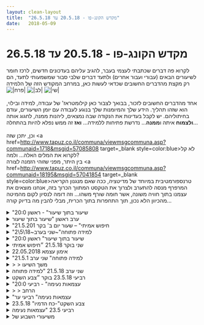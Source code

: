 ```yaml
---
layout: clean-layout
title:  "מקדש הקונג-פו - 20.5.18 עד 26.5.18"
date:   2018-05-09
---
```

# מקדש הקונג-פו - 20.5.18 עד 26.5.18 
לקרוא פה דברים שכתבתי לעצמי בעבר, להגיב עליהם בעדכונים חדשים, לרכז חומר לשיעורים הבאים (עבורי ועבור אחרים) ולתעד דברים שלבי סבור שמשמעותי לתעד, הם רק מקצת מהדברים החשובים שכדאי לעשות כאן, במרחב המקודש הזה של הלמידה <img src="http://www.timg.co.il/tapuzForum/images/Emo39.gif" alt="|פרח|"> <img src="http://www.timg.co.il/tapuzForum/images/Emo23.gif" alt="|לב|"> <img src="http://www.timg.co.il/tapuzForum/images/Emo77.gif" alt="|שי|"><br> <br> אחד מהדברים החשובים לזכור, בבואך לצבור כאן קילומטראז&#39; של עבודה, למידה ובילוי, הוא שזהו תהליך. הידע שלך והמיומנות שלך בנוגע לעבודה עם יומן השיעורים, עודם בחיתוליהם. יש לקבל בעדינות את הנקודה שבה נמצאים, ליהנות ממנה, לחגוג אותה <b>ולצמוח</b> איתה ו<b>ממנה</b>... נדרשת פתיחות ללמידה... <b>ואז</b> זה ממש נפלא להיות בהתחלה...<br> <br> וכן, יתכן שזה <a href=http://www.tapuz.co.il/communa/viewmsgcommuna.asp?communaid=1718&msgid=57085808 target=_blank style=color:blue>לא קל</a> לקרוא את המלים האלה... ולמה?<br> בין היתר, מפני שזוהי הזמנה לצורה <a href=http://www.tapuz.co.il/communa/viewmsgcommuna.asp?communaid=18195&msgid=57041854 target=_blank style=color:blue>טרנספורמטיבית במיוחד</a> של מדיטציה, ככה שאם מנגנון הקריאה המרפרף מנסה להתערב ולצרוך את הטקסט המתווך הכרוך בזה, אנחנו מוצאים את עצמנו בתוך חוויה משונה, אשר חוּמה שורף משהו... וזה דומה לנסיון לקום מהמיטה מהכיוון הלא נכון, תוך התחפרות בתוך הכרית, מבלי להבין מה בדיוק קורה...

<details>
                    <summary>"שיעור בתוך שיעור" - ראשון 20:0</summary>
                    הסתכלות על 5 סוגי חופש: חופש רגשי, חופש תנועתי, חופש תקשורתי, חופש הגשמתי וחופש עשייתי.<br> היה מאד טוב להסתכל על חופש בכל אחת מהזוויות האלה.<br> כמה עבודות לטובת התקדמות בסוגי החופש האלה. למשל יצירת גרסאות של פורמה בסיסית שנייה, תשומת לב ושיתוף בדברים שאני יכול לתרגל עכשיו, תשומת לב ושיתוף בדברים שאני רוצה לתרגל עכשיו, איפשור של כל מני דברים סביבי.<br> <br> תרגולים לחימתיים עם פרטנר כאשר אנו במפלסים שונים (שני מרחבים שמפרידים ביניהם 3 מדרגות). מפעם לפעם מחליפים מיקום.<br> <br> סדרת קרבות כאשר מטרה עיקרית של אחד היא להוביל את השני לקצה השני של אזור מסויים, והשני מנסה להתחמק מלהגיע לשם כאשר המטרה העיקרית שלו היא להימנע מסימונים לפנים.<br> <br> חובות. אם זה כספיים, רגשיים, חברתיים וכו. התייחסות אוהדת יותר כלפי זה, הסכמה פנימית שלא לצבור עוד כאלה.<br> <br> התחיל ב 19:25 והסתיים ב 21:45
                  </details><details>
                    <summary>ערב ראשון "שיעור בתוך שיעור</summary>
                    <br> <br> הגעה 17:05.<br> <br> לפי הנחיות בן<br> הגעתי לפני נועה. התחלתי את האימון שלי. על מנת שנועה תראה שאפשר להתאמן לפני שיעור רשמי.<br> הזמנתי אותה לעבודה משותפת, שיחקנו בנגיעות כתפיים וראש עם גבולות גזרה.<br> ואז התחלתי לה את השיעור עם קידה.<br> <br> מעניין אותי אם היא הבינה את האופציה שאליה התכוון המשורר. ( העבודה מחוץ לגבולות גזרה של השיעור + עבודה אישית לבד )<br> מעניין אם יכלתי לעשות את זה יותר טוב כך שהיא תבין בדיוק למה שהתכוון המשורר.<br> את החלק של האימון האישי שלי שהיא הגיעה וראתה אותי מתאמן כמובן שלא.<br> החלק של הזמנה לפעילות נפרדת מתחילת האימון. <br> אני קצת חושש שזה לא עבר. אבל אני בשלב של לעבור הלאה בשלבי הלימוד ולא להתקע על שלבים שוב ושוב.<br> <br> התחלנו את השיעור ביצרת סיקוונס שמורכב מ 3 בעיטות ושתי תנועות ידיים.<br> לאורך השיעור חזרנו אליו <br> והוספנו רבדים של אומנות לחימה, זרימה , צד שני ולימוד אחד את השני.<br> הייתה עבודה מעניינת.<br> <br> עבודה על פורמות<br> הליכות לוחם<br> נתנו שירות נגיעות באזור החלק העליון שמקבל השירות מוצמד לקיר ( השמשנו במונומנט בנקודת המפגש ) ועליו להסיט.<br> הוספנו לזה את האופציה להחליף ולבקש משהו שאנחנו רוצים.<br> <br> חיזוק להבות,<br> שיתוף על מה אנחנו הולכים לעבוד.<br> <br> סיימנו עם להציג את העבודה שלנו בפני קהל דמיוני. אחרי שהמילה מבחן לא כל כך הזיזה לנועה.<br> התרווחות בגוף והרגשת הגוף.<br> <br> ודרור סיים לנועה את השיעור שלה.<br> עבודת השבחה שלי המשיכה.<br> <br> בן הציע לי קרב רגלים, ונענתי ונהנתי.<br> מה עושים שקרובים, בחינה של האופציות.<br> התחמקות בקפיצה בקרב נמוך מסוכנת.<br> כיוון הבעיטה גם עם מה פוגעים והיכן. אני רוצה שיהיה דיוק מקסימלי של הווריאציה הזו.<br> <br> בן הצחיק אותי, ואז ניצל את היכולת שלו להצחיק אותי וזה היה לימוד כיפי,&nbsp;&nbsp;שניתן להשתמש באמצעים לא שגרתיים.<br> הרגשתי רמה חדשה ביכולת שלי לראות את כל בן.&nbsp;&nbsp; <br> <br> <a href=http://www.tapuz.co.il/communa/viewmsgcommuna.asp?communaid=40780&msgid=57087236 target=_blank style=color:blue>מדדי דרור לשיעור</a>.<br> הנאה :3<br> לימוד : 3<br> <br> סיום שיעור 19:45
                  </details><details>
                    <summary>"חיפוש אמיתי" – שעור יום ב' בקר 21.5.201</summary>
                    שעת תחילת השיעור שלי: 6:30 – סיום: 8:20<br> משת&#39;: יואב, אינגריד<br> מנחה: יואב<br> <br> הדגש האישי שלי: לשדרג את התדר האנרגטי הפנימי שלי למשהו יותר חיוני ושמח, להפיג את הערפול.<br> עבודה אישית על הגברת הצלילות, נעימות בגוף, תשומת לב פנימית.<br> יואב התחיל את השיעור שלנו במעבר למקום אחר: עברנו לסמטה שבין שורות הבניינים שבין רח&#39; דובנוב לאבן גבירול, ליד המקלט. הרחבה הקטנה הזו יוצרת מעין גן עדן קטן, מוקף עצים. התבוננתי לעומק בהשפעת עצם ההתבוננות בענפי העצים על התדר הפנימי שלי – מרגיע ומשדרג, שמחה שקטה. המקום אפשר לי להתחבר לסביבה יותר בקלות ו&quot;לאוורר&quot; את הגוף מבפנים.<br> מעט עבודה על תנועות – בעיטות, תנועה קלילה ונעימה במרחב עם גוון של אומנות לחימה, תרגול פורמים.<br> יואב הנחה אותנו לשחזר בזיכרון את תכני השיעור של יום רביעי האחרון – לא הצלחתי, פשוט פתחתי מחברת ונזכרתי לאור הכתוב שם.<br> מיד עברתי לחשוב על 3 הנושאים:<br> <br> 1.&nbsp;&nbsp;&nbsp;&nbsp;צלילות משודרגת<br> 2.&nbsp;&nbsp;&nbsp;&nbsp;יכולת תנועה משודרגת ונחשקת<br> 3.&nbsp;&nbsp;&nbsp;&nbsp;חיבור רגשי משודרג ונחשק<br> <br> הפעם פשוט התבוננתי וחשבתי על שלושת ההיבטים האלה ושחררתי. בחרתי לשים דגש על החיבור הרגשי בכל אחד ממעשיי.<br> בהדרגה הצלחתי להשתחרר מהאפרוריות המערפלת שהייתי בתוכה ולעורר את תדר השמחה.<br> יואב הוביל אותנו לקפה ארומה תוך כדי שיחה חופשית. שם הוא קבע שנזמין שתיה ושהשיעור הרשמי ייסתיים כאשר נסיים לשתות את הקפה.<br> לאחר מכן עברנו לשיחה עוד יותר מעמיקה ומרתקת. יצאתי משם מועצמת ובתחושה של שמחה ואסירות תודה – איזה כיף!<br>
                  </details><details>
                    <summary>"למידה פתוחה"~שני בערב~18\5\2</summary>
                    (מצד אחד לא בא לי לסכם עכשיו, ומצד שני אני לא יודע אם אסכם אחר כך, אז אנסה.<br> <br> אנסה לרשום רק מה שבא לי.)<br> <br> 1. הייתה קצת עבודה עם המטען בתוכי, וניסיון לראותו/להרגישו בנפרד מהסיפורים שבראש.<br> <br> 2. להגיד לא או להגיד כן: <br> <br> *קודם כל להיות יכול להגיד &quot;לא&quot; בלב שלם. <br> <br> *אחר כך היכולת לראות את ההצעה כמו הייתה הצעתי שלי. (בנוגע לזה אני לא בטוח שזה מה שהיה בשיעור).<br> <br> *והיה עד משהו קשור שאני לא ממש זוכר כרגע. איזה משהו עם חלקים שונים בתוכי שכל אחד אומר משהו אחר. היה דיבור על לשים לב אליהם?<br> <br> 3. חוזר לסימניה ב&quot;ספר&quot; שהוא השיעור\החיים (קודם לכן בן אמר לזכור את הרגע הזה וכמו לשים סימניה). הסימניה הונחה במקום ב&quot;ספר&quot; שהיה בו אתגר פנימי מסוים, ותנוחה מסוימת. <br> <br> 4. הבחנה בהתנגדות שלי לדברים. יש לי תחושה כאילו אני <b>אמור</b> לעשות אותם בצורה כזאת או אחרת. אני מרגיש שמנסים לשלוט בי.<br> <br> 5. אולי עוד אין לי הבנה שחיי הינם שלי? שכל יום וכל רגע הם שלי?
                  </details><details>
                    <summary>"שיעור בתוך שיעור" ראשון 20:0</summary>
                    התחלתי בעבודה נעימה על תנועה<br> העמקה אל השקט תוך כדי הליכה (אני ובעז) <br> שיתפנו בדברים שעוזרים לנו בזה, למשל: תשומת לב לנשימה, תשומת לב אליי במרחב, חישת הגוף, הנאה מהרגע, הסתכלות על עצמי ועל הסביבה כעל ציור - שאני זוכה לחוות אותו חי ורענן<br> בהנחיית בן הפניתי את תשומת לבי לאפשרויות שמאחורי המילים:<br> חופש רגשי<br> חופש תנועתי<br> חופש עשייתי<br> חופש הגשמתי<br> חופש תקשורתי<br> <br> זה היה מעולה, נתן לי השראה ופתח אותי לאפשרויות שלא חשבתי עליהן<br> רק המחשבה וההרגשה של האיכויות האלה הרגיש לי טוב...<br> שאלתי את עצמי: מה זה אומר, חופש רגשי? והתחלתי לראות אפשרויות שעושות חשק...<br> האפשרות למשל שרגש &quot;כבד&quot; לא ישתק אותי ויגביל אותי, ושהאנרגיה הטמונה בו תוכל להיטיב אתי ואפילו לתת לי אנרגיה וחיוניות<br> או האפשרות לשנות את המצב הרגשי שלי בקלות!<br> וראיתי אפשרויות נהדרות לגבי כל 5 הביטויים הללו<br> וגם חשבתי על ביטוי מעצים נוסף: חופש מחשבתי...<br> <br> בהמשך אני ובועז הונחינו לשחק ולחקור את ההשפעה של תנועות ומנחי גוף שונים על המצב הרגשי שלנו<br> השתעשעתי עם כמה תנועות מתחיקות, ומצד שני עם תנועות &quot;רציניות&quot; וכבדות או נוקשות ועוד ועוד<br>
                  </details><details>
                    <summary>שני בוקר 21.5.18 ״חיפוש אמיתי</summary>
                    שעת התחלה 06:15<br> התכווננות, נעזר&nbsp;&nbsp;במשפט ממייל ההכנה &quot;ואם תמיד זה היה ככה״ (״ככה״ בשבילי אלו השיעורים האלו של הוואו, שהתקדמתי בצורה חדשה ולעתים מפתיעה)<br> מתרגל תנועה, קצת פורמות מחזק את הנוכחות של השיעור כבר בנקודת המפגש.<br> הרחוב מתחיל להיות רועש, אני מרגיש ששקט ישדרג את העבודה שלי.<br> אינגריד מצטרפת ואנחנו משנים מיקום לגינה הקהילתית ליד המקלט ברחוב השופטים.<br> המקום שקט, עבודה על העמקת העבודה שלי. הסטות ובעיטות, דגש על הנאה מעצם התנועה, החיתוך של האויר. <br> לאט לאט העבודה משתנה לצירופים של הסטות ובעיטות.<br> עבודה עם אינגריד על סימוני בעיטות. מרגיש לי קצת סטטי ואני מוסיף מרכיב של תשומת לב להנחת הרגל לאחר הבעיטה. <br> נוצר ענין מרחבי חדש, מגון של סיטואציות שלא צפיתי ומוסיפות ענין ואתגר לעבודה. יפה.<br> עולה לי נושא של המשכיות, הנחיה של עבודת המשך לעבודה ביום רביעי. <br> אני חוזר על העבודה עם אמן הטבע. דברים עולים לי, רמזים בנושא אמנות הריפוי, נוכחות מוגברת, <br> תחושה (אמנם חלשה ומטושטשת) של השדות שמקיפים את&nbsp;&nbsp;אינגריד והאנשים המועטים שעוברים בשביל. <br> מצד שני אני מרגיש שמה שהיה לי מאד ברור ביום רביעי, פחות ברור לי עכשיו. <br> שימוש בפורמה, מרכיב של פורמה או פורמה מומצאת כדי להעמיק את הנוכחות. הגינה שקטה, מוצלת, מוגנת. אני חווה שקט. מתרגל העמקה של ההנאה, המשמעות של כל תנועה.<br> עבודת מתיחות נינוחה ומהנה.<br> פורמט חדש לסיום שיעור שעלה בי קודם, שינוי מיקום לארומה. סיום הקפה הוא גם סיום השיעור. שיחה מרתקת, עולות בי תובנות על תבניות התנהגות כמעט אוטומטית (בעיקר בחיק אנשים קרובים) חופש שאני מסיר מעצמי ללא שום צורך, הזכות או החובה להפתיע את עצמי או לאפשר לעצמי להיות מופתע. הקפה מסתיים, השיחה נמשכת. <br> סיום שיעור בערך 08:30
                  </details><details>
                    <summary>22.05.2018 אימון עצמא</summary>
                    מילת קוד &quot;תנועה קסומה&quot;<br> למרות הקשיים בוצע אימון משמעותי, או שמה עם הקשיים?<br> היה אימון שכלל מספר תנועות קסומות והתרכז בתכנים של בהירות מנוחה וריפוי, מתוך זה צמחה עבודה עם מחסום, לשם דוגמה לעקוף מחסום להזיז מחסום (מחשבתי, פיזית תפיסתי, ועד המוני רבדים אפשריים), לנדוף מחסום להיות עם מחסום, אין ספק שלרגעים תחושת המחסום והרצון להזיז אותו היו כבדות מאוד, היה בהן גם משהו מרומם, העבודה עם המחסום עם התכנים שהיו לי לא נעימים שהסתתרו בתוך המחסום, הייתה משחררת, והייתה תחושה של הקלה ברגע שהשתמשתי במחסום כדי לראות מעבר לו ,ברגע שעבדתי איתו וקיבלתי אותו, הרי שהיבטים מסוימים נראו כבהירים יותר, היבטים מסוימים נראו&nbsp;&nbsp;ברי שינוי, המחסום לא היה חלק מונוליטי מהחיים אלא חלק מהיום יום.<br> היה שיעור מעניין ומרתק אף כי לא פשוט, הייתי שמח בשיעור הספציפי הזה לעוד אנשים שיהיו עדים וגם ישמשו מראות להצלחות/כישלנות שלי להתמודדות מול המחסומים השונים.
                  </details><details>
                    <summary>"למידה פתוחה" שני ערב 21.5.1</summary>
                    <br> הנאה ושימת לב לרבדים<br> 1. רובד הרגשי<br> 2. רובד התנועתי<br> 3. רובד גופני<br> נהנתי מרובד הגופני והתנועתי. כמעט שלא חשתי את המימד הרגשי.&nbsp;&nbsp;עד שהתקבצנו לקבוצה בה שוחחנו שני, ישי בן ואני על התנגדות &quot;לא&quot; כאשר אני מקבלת משימה או הנחייה/הצעה- הקשבה זה הסקרנות. העמקה ברובד ההקשבה.<br> א. לסרב, זו יכולת אוטונומית של גבולות ביני ובין האחר.<br> ב. לשנות את החשיבה , כשאני מקבלת הנחייה להתייחס כאילו אני הייתי מציעה אותה. התחלתי להתאמן הערב בהצעה הזו. -אחלה.<br> ג. התבוננות מתי אני אומרת לא , איך אני אומרת, איך אחרים אומרים, סיווג שלי כ&quot;לא לוחמתי&quot;. (אני לא בטוחה שהסעיף הזה מחודד מספיק כרגע, אני זוכרת כשבן דיבר עליו הוא דיבר על מספר רבדים ואני זוכרת שמאד רציתי להעמיק, והנה אני לא זוכרת באופן בהיר).<br> חזרה לסימנייה - התנועה שחוויתי קודם. הנחייה של בן אלי להנות ממימד תנועתי וגופני - להנות.<br> חזרתי מותשת מהשיעור- הרבה אינפורמציה.<br> זה מתכתב עם ההנאה מיומן השיעורים , לא לרפרף , התרגול להנות מהמדיצטיה של המילים, של האותיות, להעמיק בתחושה, בהוויה. להנות.<br>
                  </details><details>
                    <summary>> > משך השיעו</summary>
                    תחילת שיעור בסביבות 20:00 בערב<br> סיומו ב-22:45
                  </details><details>
                    <summary>שני ערב 21.5.18 "למידה פתוחה</summary>
                    השיעור שלי החל בשעה 19:34<br> והסתיים בסביבות 22:40<br> עבדתי עם ריב<br> ובשיעור היו גם ישי ושיר ושני<br> ובן שהנחה.<br> <br> לאפשר לדמיון להציג לי את המשמעות האמיתית של חבטה שמסומנת. זה לא משחק. זה עניין רציני מאוד. ההבדל בין סימון ובין מכה אמיתית הוא כמו ההבדל בין לדקור מישהו עם סכין פלסטיק ובין דקירה מסכין אמיתית. אמנות הלחימה - לא משחק. <br> <br> עבדנו על נקודה זו במרץ במהלך כל השיעור ועשינו התקדמות משמעותית עם זה. <br> לאחר מכן ניסינו למצוא באיזו דרך הדבר מתממשק אל ענייני הגשמה, יום יום ועשייה. <br> ומצאנו מספר דברים. <br> <br> שיעור מופלא באמת. <br> תודה!!
                  </details><details>
                    <summary>רביעי 23.5.18 בוקר ״צבע השקט</summary>
                    שעת התחלה 06:15 <br> התכוונות תרגול של בעיטות, מתבונן על חצי השעה השקטה שלפניי ומרשה לעצמי ליהנות מהחלל שעומד לרשותי. <br> שינוי מיקום לגינת דובנוב. לפני הכניסה לגן מתרגל כניסה למקדש, התכווננות. החציה של הקו שציינתי לי מאפשרת לי לראות את הגן בצורה קסומה, האם זה אני או שבאמת כל כך יפה פה הבוקר? פרחים על הדשא, אור שמש מנצנץ בקילוחים של הממטרות, ציפורים. <br> ממטרות מסביב. תרגול באזור המתקנים. שימוש במתקנים לשדרוג המצב הגופני.<br> עובד עם האלמנט של החיפוש מהשיעור הקודם. (מתוך הקוד ליומן ״חיפוש אמיתי״ ״אנחנו תמיד יכולים לחפש דברים באופן אמיתי יותר או אמיתי פחות״) ממציא לעצמי כמה תרגילים חדשים על בסיס המתקנים.<br> איזו הרגשה עמומה מושכת אותי לאזור גינת הסלעים. ספקות, מאפשר לה מקום. מנחה את שאר המשתתפים לשנות מיקום לפי בחירה שלהם. אני השלישי שמגיע. ממש נעים כאן, יותר נעים. <br> תרגולים של גלגולים. רואה פתאום את הרתיעה או את אי הנוחות שלי מהתרגול. מנסה להתבונן ולראות מה מעכב אותי, משתף את שאר המשתתפים בנסיון לראות את מה מעכב. מחפש בעדינות את ההנאה, מזהה רתיעה ממכה ספציפית בעצם הגב, עובד על גלגול עדין<br> הנחיה לדורית להנחות את עצמה ואת תרצה בעבודה משותפת, בהמשך נראה היה שהן מפיקות עלייה באנרגיה&nbsp;&nbsp;וערך מהעבודה המשותפת. הרגיש שהוסיף לרמת האנרגיה במקדש הזמני של השיעור. <br> אני ורמי מתרגלים עם כפפות, פירוק של העבודה לתפקידים, אחד מתגונן ואחד מתקיף. בהמשך תיקון שמבטל תנועה של המתגונן העלה אינטנסיביות ועוד כמה מרכיבים. נהנה מעבודה על שיפור המוגנות, חווה גם שיפור מהיר אצל רמי. <br> סבב שיתופים. רמי משתף בהתלבטות, אח״כ מציין שיפור בבהירות אצלו מהשיתוף, היה לי מעניין, זה היה מין משפט שעלה לי בדיוק בניסוח שלו בזמן ההתלבטות שלו. בחרתי להשאיר לעצמי למרות רצון להגיד והנה הוא עלה ממנו. מעניין<br> עבודה פנימית<br> סיום שיעור 08:45<br>
                  </details><details>
                    <summary>"עצמאות נעימה" - רביעי 20:0</summary>
                    בשיעור חוויתי התקדמות יפה באמנות הלחימה.<br> כמה דברים התחדדו אצלי:<br> להיות באזור הבטוח. יישמתי את זה בתרגול טכניקה במהלכה הרחקתי והגנתי על אזור הראש. יש לכך ישומים מעניינים גם בתחומים אחרים.<br> התעסקות עם היד/רגל התוקפת. אפשרות אחת היא להוציא את התוקף משיווי משקל, אפשרות אחרת היא לתקוף את היד/רגל. תרגלתי גם את זה בכמה הזדמנויות שונות.<br> שכלול היכולת להתחמק ולתקוף בבעיטה את הבעיטה של הפרטנר. בהתחלה ע&quot;י תרגול טכניקה מוכרת (מהשיעורים הקודמים) נגד בעיטה קדמית שכוללת התחמקות בניתור ובעיטה מלמעלה לרגל התוקפת. אח&quot;כ באופן חופשי יותר.<br> התקרקעות. יחפים. אחד בעמידת רוכב נמוכה כאשר הפרטנר נעמד ומתייצב על הירכיים. פוקוס בדימוי נכון סייע לי לבצע את התרגיל לכמה שניות.<br> <br> חלקו המסיים של השיעור הוקדש לחופש. הסתכלות על 5 סוגי חופש: חופש עשייתי, חופש תנועתי, חופש תקשורתי, חופש הגשמתי, חופש רגשי. <br> כמ מהעבודות שעשיתי:<br> חופש תקשורתי פנימי. לא לצנזר.<br> החצנת הרגשות דרך הבעות הפנים.<br> חופש במה אני רוצה להגשים, חופש באיך אני מגשים.<br> היכולת לחלק משימה גדולה למשימות קטנות ועצמאיות.<br> <br> מ 19:05 עד 22:30<br>
                  </details><details>
                    <summary>> > הרחב</summary>
                    להיות באזור הבטוח - בשיעור זה בא לידי ביטוי בתרגול הטכניקה גם בתנועה שלי לאזור מוגן יותר (מאחורי הפרטנר) וגם בשמירה על מרחק בטוח בו אני יכול לסמן מבלי להיפגע. העבודה הזו הזכירה לי שאני יכול ליישם את העיקרון הזה גם ביום יום ושהדבר יכול לשמור עליי גם כאשר משהו לא צפוי מתרחש.<br> <br> העבודה עם סוגי החופש הייתה מאד טובה. גם עצם החלוקה ל-5 סוגים הייתה מאד מועילה.<br> היה מאד משחרר ליישם חופש תקשורתי פנימי, כלומר לאפשר לעצמי להתבטא (פנימית) באופן חופשי ללא צנזורה.
                  </details><details>
                    <summary>"עצמאות נעימה" רביעי ער</summary>
                    הגעה 17:30<br> <br> <br> חבל, מתיחות, מעבר מגובה לנמוך.<br> פורמה 5 + 6<br> פורמה סן צ&#39;ן 1. <br> התחמקות. <br> <br> התערבויות של בן בשיעור של דרור.<br> <br> התערבות 1: שינוי המיקום <br> התערבות 2 : שיחה ומיקוד היבטים בשיפור אומנות הלחימה&nbsp;&nbsp;( הקרב המצחיק ) של דרור<br> אמן תנועה אולי יהיה טוב מבחינה אלגנטית לבצע תנועות אך לא תיהיה לו יעלות בביצועה.<br> תנועות של אומנות הלחימה יש להוציא מהן ולחקור אותן לבד ולנסות ולכוונן אותן בקרבות נעימים. <br> ששם שתי המטרות הראשית להמנע מפגיעה והשניה למצוא את היריב חשוף.<br> יש לבדוק ולבחון את שלל תנועות הלחימה שבאמתחתי ואם אינן, לחשוד.<br> בדקנו את המרפק שיבוא כסימון בנגיעה על העורף ובעיטה מסובבת פנימה כמגנה על בעיטה או בעצמה מפליקה.<br> <br> התערבות 3 מתנה ממתנה.<br> אחרי שקיבלתי מתנה את התערבות 2, שדרוג האימון שלי ובפרט אומנות הלחימה. שאלה שעוזרת לאומנות הלמידה יכולה להיות איך הייתי משיג זאת לבד בעצמי.?<br> דרך אופציונלית של הבית ספר היא להציב שאלה במרחב השאלות. עלתה השאלה איך נובעת השאלה? לאחר שהיה לי קשה להביא שאלה לדוגמה במרחב. לקבל את התערבות 2 כמענה. התשובה הייתה שהמטרה דוחפת את השאלה. <br> המטרה: שידרוג אומנות הלחימה.<br> שאלה : כיצד ובאלה אופנים עלי להתאמן על מנת לשדרג את אומנות הלחימה שלי?<br> <br> <br> הסתיימו ההתערבויות ישבתי על יד בן ופעלתי לעבודת ההשבחה.<br> המשכתי להתאמן על תנועות לחימה. שונות וכיוונים. והיכן הם מכוונים בעזרת הדמיון. <br> <br> <a href=http://www.tapuz.co.il/communa/viewmsgcommuna.asp?communaid=40780&msgid=57087236 target=_blank style=color:blue>מדדי הנאה דרור</a><br> מדד הנאה: 2<br> מדד לימוד : 3<br> <br> סיום שיעור 20:00
                  </details><details>
                    <summary>23.5.18 "צבע השקט"-כח הדמיו</summary>
                    <br> <br> שעור בהנחיית יואב משתתפים<br> דורית רמי יואב ואני .<br> <br> הליכה ותשומת לב לכפות הרגליים בעדינות-<br> גן דובנוב ,מעבר קסום<br> רחבת המתקנים לשימושינו. מתיחות <br> ומנסה לרפא את הכאב שברגל. חוקרת מה יעזור .איפה בדיוק כואב .<br> גמישות <br> מעבר נעים לדשא<br> שידרוג הגילגול תוך חקירה איטית ועדינה&nbsp;&nbsp;בהשראת דורית.<br> <br> הסטות תוך כדי קרב&nbsp;&nbsp;סימונים עדין .לפי התור עם רמי ויואב .<br> <br> סיפור שנרקם במשותף -כוחו של דמיון בהנחיית דורית<br> <br> הסטות. -מצאתי שהתנועה&nbsp;&nbsp;אפקטיבית כשהפעלתי את שתי הידיים במגביל.יד אחת עוזרת לשנייה לדייק<br> יושבים במעגל ומעלים נקודות מהשיעור שראוי לציין.<br> השיתופים -עוזרים ליזכור את&nbsp;&nbsp;השיעור.&nbsp;&nbsp; מאפשרים הצצה לשיעורים נוספים<br>  מקרבים בין האנשים<br> תודה<div align=left dir=ltr><br><br><br><table width='70%' cellpadding='0' cellspacing='0' bgcolor='#C6C7C6'><tr><td height='1'></td></tr></table><br><a href="http://www.tirzafreund.com" target="_blank" rel=nofollow>www.tirzafreund.com</a>
                  </details><details>
                    <summary>רביעי 23.5 "עצמאות נעימה</summary>
                    שיעור שהחל בשעה 21:00 והסתיים בערך ב-23:00<br> הייתי לבדי במהלך השיעור, אולם שיעורי חפף את שיעורם של חלק מהתלמידים <br> ברביעי 20:00, וריב ובועז נכחו במקום ותרגלנו יחד. בן נכח במקום גם הוא. <br> <br> שיעורי החל בהתחברות אל הדוג&#39;ו הנייד שלי. מרחב עשיר ומצויד בכל מה שאני עשוי לרצות. כלים, ספרים, מלאכים, הנחיות. עבודה ישירה עימו. להניח לו להיות סביבי, לטפל בי. מיד צצו רוחשי טוב לשאול מה אני רוצה, מה אני צריך. ביקשתי שיטפלו בכאב הראש שלי, ביקשתי שיבהירו את מצבי ובתוך שניות מועטות זה החל לקרות. מה עכשיו? כמו איזה מין נסיך כזה. שרק צריך לבקש ויקבל מיד. התמסרתי מרגע לרגע לטיפול האיכותי. <br> <br> ביצוע פורם בסיסי מס&#39; 7 תוך שאני מחזיק בדעתי את נקודת העבודה מיום שני הקודם (21.5)שניתן לכנותה&nbsp;&nbsp;&quot;לא משחק&quot;, ומבקש שהעבודה שלי עם הפורם תשרת את התפתחותי עימה. עבודה זו הוצעה לי לאחר שביקשתי &quot;אמן לחימה&quot; ממרחב האימונים שלי.<br> <br> עבודה עם ריב ובועז על בעיטות סיכול ועצירה תוך חמיקה והתייצבות בעמדה מיטבית יותר. <br> <br> 5 סוגי חופש:<br> התבוננו עליהם וכל פעם לאחר זמן התבוננות קצר מישהו מאיתנו העביר תרגול או מיקוד קצר. אחרי המקפים אני מוסיף כאן חלק מהמיקודים או מהתבוננויות שעלו בי. לא את כולם אני זוכר, ומן הסתם אין הם הגדרות של סוגי החופש, אלא תוצר אחד אפשרי של ההתבוננות עליהם. <br> <br> חופש תקשורתי - יכול להתבטא חופשי לחלוטין בתוכי, ובאופן שמועיל בחוץ.<br> חופש עשייתי - החופש לעשות מה שאני רוצה או צריך, מבלי שמצב רוח, משיכה או דחייה, ועוד, ישפיעו עלי.<br> חופש תנועה - התנועה בשדה הנוכחי, היכולת לנוע ולהחליף שדות. <br> חופש הגשמתי - אני כבר מוגשם, חופש מאגרופוביה<br> חופש רגשי - אינני מפחד להרגיש כל רגש שהוא, תהומות ופסגות אינם מאיימים עלי או מפתים לי באופן מוגזם.<br> <br> שיעורם של ריב ושל בועז הסתיים לאחר מכן, ונותרתי לבדי במרחב השיעור. <br> חזרתי אל עבודת מרחב האימונים שלי. המהירות שבה זה מקיף אותי כל פעם שאני פונה לזה מדהימה עבורי. מוסיף להתמסר. מהו החופש החשוב ביותר עבורי לעבוד אתו כעת? מבין האופציות שעלו בחרתי כסף, וזומנה לי פגישה עם מורה כסף מופלא. העבודה הדגישה תרשימים ותכניות. הומלץ לי לתרגל תכנון תכניות זמן מה, ואז להתחיל לתרגל תכנון והוצאה לפועל. <br> <br> לאחר מכן שיעורי הסתיים. <br> <br> תודה!!!<br>
                  </details><details>
                    <summary>משיעורי השבוע של</summary>
                    
                  </details><details>
                    <summary>> > ד' 23.5.2018 - "עצמאות נעימה</summary>
                    <b>טרום שיעור</b><br> ב&quot;מטה הקסמים&quot; של לפני-השיעור אפשרתי לעצמי לעבור על רשימה ארוכה בהרבה מהרגיל של תוצאות רצויות צפויות השנה, החודש (שארית זה וכל הבא), השבוע, היממה, והשיעור. <br> דימוי מועיל שקיבלתי בעבודת הטרום-שינה, במשך השינה וכשהתעוררתי, היה &quot;<b>אבן חיה</b>&quot;, הצורה החיה שמשמשת אותי, הפוטנציאל שלה, קידומה וקידומי בעזרתה, אבנים שאני נעזר בהן לפעמים כמן תצורה סופר-מדוללת של תדרים מסויימים שהיא מפיקה, וכן הלאה.<br> <br> בתחילת השיעור היו בין השאר שיחונת עם יוסי על מסעו האחרון ותוצאותיו (שהנכיחה לי כמה נושאים, ביניהם מה שמותר לי לשאוף אליו, סוגי מורים והוראה, שימוש מיטיב בדמיון, נוכחות), טיולון התחברות-לעולם לבן-גוריון 92 בעקבות רשימה של אברהם בלבן על ג&#39;ונגל קטן שיש שם, ושיחונת מקדמת עם בועז (שהנכיחה לי מצבי הגשמה בשיעור ובחלקי יומיום אחרים).<br> <br> כשהגענו לגג גן העיר לסביבות המקום שדרור ובן נמצאו בו, בועז ואליאור כבר היו שם - <b>לא שמתי לב אליהם כשעברו אותנו</b>.<br> העבודה עם ניקו היתה נינוחה מאוד וניסתה לשלב בישיבה, בשיחה ובהתנהלות לגג גן העיר <b>התרווחות מודעת</b>, כמו של ספוג מתרווח שמאפשר לעצמו בזה מוכנות פיזית, התגמשות-בקלות וכן הלאה - כך שתעמוד לרשותנו בכל הזדמנות. המשכנו בזה על גג גן העיר תוך תנועה נינוחה עד שנקראנו לעבודה בהנחיית בן.<br> ההנחייה הזאת, בעבודת זוגות (ניקו אתי, אליאור עם בועז, דרור עסק בענייניו ונפרד מאיתנו מתישהו), <b>הובילה אותנו במדורג אל תוך טכניקה</b>, אבל <b>כל שלב היה עצמאי</b> ובעצם <b>יכולנו לחדול אחרי כל אחד מהם ולהיווכח שהתאפשרה בו התקדמות משמעותית</b>.<br> <br> בעמידת נמר ב&quot;מראה&quot; זה מול זה, הרגל האחורית נעה היישר לפנים למשמוש הבטן של השני.<br> דגש עוזר: <b>נמצא במרחק הגדול ביותר ממנו שמתאפשר לי, שעדיין מאפשר לי להגיע אליו ביעילות.</b> (דברים שהשתפרו בעקבות זאת: שליחת הרגל שלי הרחק לפנים בסיוע האגן, ובחירת חלק כף הרגל שבאמצעותו אני מגיע אליו.)<br> דגש עוזר: מיקום הזרועות שלי ככלוב סביב הראש לכל אורך הבעיטה, באופן שמגן עלי + לא מאפשר לחבוט בי באמצעותן.<br> כשהוא נותן בעיטה, אני מסיט אותה בהסטת ענן.<br> תוך כדי ההסטה, באופן שבו זה הודגם ותרגלנו, כפות הידיים פתוחות (לא מאוגרפות).<br> דגש עוזר: היד שלא מסיטה מתרוממת להגן על אזור הצלעות/החזה/הראש שלי.<br> דגש עוזר: כשאני בועט והוא מסיט אותי, משתדל שלא להסתובב יותר מדי כמו פורפרה, אלא <b>להישאר בעניינים</b>.<br> דגש עוזר: כשאני מסיט אותו, אני יכול לבחור את האופן שבו אני עושה את זה. איך אני מגיע אליו, לאן אני רוצה שיגיע, <b>מה האפקט שאני רוצה ליצור</b>.<br> אחרי שאני מסיט אותו, ממקם את הרגל האחורית נכון ביחס אליו ומגיע עם צד כף הרגל הקדמית לפנים ברך רגל הציר שלו.<br> דגש עוזר: לא רוכן אליו כדי להסיט אותו, <b>משתמש בגוף ובזרועות שלי כדי להישאר מוגן לכל אורך הדרך</b>, כשאני מסיט, כשאני מתמקם מחדש, כשאני בועט.<br> <br> כשבועז ואני המשכנו לעבוד עם זה קצת אחרי ששיעורי ניקו ואליאור הסתיימו, בן הסב את תשומת ליבנו לתועלת שצמחה לנו מ<b>קבלת הדגשים האלה תוך כדי עבודה עם תלמידים יותר מתחילים</b>, והוסיף לנו כמה דגשים עוזרים שהתאימו לנו.<br> הגעה אל פנים הברך עם צד כף הרגל היא רכה (לפחות יחסית להגעה אל צד הברך) כי לברך מתאפשר להתקפל. (זה גרם לי להסתכל גם באופנים אחרים, פחות ידידותיים, שבהם אני יכול להגיע לפנים הברך שלו.)<br> אני יכול <b>למקם את עצמי ביחס אליו כדי להגיע אליו בכל מני אופנים</b>, למשל בבעיטה אל הגב שלו.<br> בזמן קרב, <b>אני יכול להתייחס לגפיים שנשלחות אלי לא כאל משהו לפחד ממנו אלא כאל ידיות להפעלתו בכל מני אופנים</b>.<br> <br> בזמן שבועז ואני התנסינו בפינג פונג בעיטות לראש (בתנועה חופשית, כל אחד בועט לראש של השני בתורו) המשיכו להתבהר לי דגשים שקשורים לזה (הראש שלי מחוץ לתחום שלו ובכלל - <b>אני לא בסכנה בכלל</b>, אני <b>מנצל את נסיונות ההגעה שלו אלי</b>, <b>זה יכול להיות קליל</b> ולא &quot;עבודה קשה&quot;, זה יכול להיות <b>קצבי</b> (בקצב משתנה, לא בהכרח צפוי) ו<b>מהנה</b>, ועוד).<br> <b>עצרנו כדי לבחון בעיטות שלא נמצאו להן מענים הולמים</b>, אחת מהן שאני עוד לא סגור עליה היא בעיטה שמוענקת לי אחרי שהתייצבתי קרוב מדי אליו, מלמטה למעלה - אל הסנטר שלי למשל. היא יכולה להיות מהירה וסופנית עד מאוד, והתשובות שמצאתי לה בינתיים לא הניחו את דעתי.<br> (אחר כך המשכנו, בהתחלה בשניים ואז עם אסא, לחקור אופנים שונים שבהם אפשר לחמוק מרגל שנשלחת אלי, להגיע אליה עם רגל שלי ולהמשיך משם. התחלנו מטכניקה שכוללת התדלגות הצידה כשנשלחת אלינו בעיטה ישרה, והורדה לרצפה בעזרת הרגל, של הרגל שנשלחה אלינו.)<br> <br> אני יכול <b>לבחון את עמידת הרוכב שלי</b> (בן הדגים לבועז ולי משהו כמו עמידת רוכב נמוכה מאוד, בהקשר הזה) <b>בעזרת מישהו שנעמד על הירכיים שלי</b>. זה יותר נעים כשהוא יחף.<br> הוזמנו לבחון בהקשר הזה גם <b>מה מאפשרים אגרופים שמשוכים אל המותן</b> (כמו בפורמות הבסיסיות הראשונות למשל).<br> כשניסינו את זה היה קל לי שבועז ייעמד עלי (מעמידה נמוכה מאוד שכבר יותר דומה לעמידת חירבון מלעמידת רוכב, והלאה לזווית יותר פתוחה בין השוק והירך). בלהיעמד עליו הצלחתי פחות, אני לא יודע כרגע אם בגלל שאני שוקל כמו בועז וחצי או שיש דרכים להתייצב עליו בקלות גם בלי דיאטה - להמשך התנסות.<br> <br> כשהונחינו להחליף צ&#39;פחות (בהתחלה לאזור הראש ואז לכל האזורים) ויצא לי לעבוד עם אליאור וניקו (כל אחד בתורו) זה היה נעים, וגרם לי לשוב ולתהות על השלב שבו עבודה כזאת נעשית נכונה לתלמיד, <b>מתי ואיך טוב למישהו להתחיל להצ&#39;טפחח</b>.<br> <br> בועז, אסא ואני נענו בין סוגי או רבדי חופש, ואפשרנו לעצמנו להתקדם בהם עצמאית ובעזרת הנחייה משותפת.<br> היו כמה וכמה דברים מועילים, טיפונת מזה:<br> + <b>התאמת היום שלי לעצמי</b>, לא לאיזה אידאל מנותק. בחודש שעבר אספתי עלי נתונים בשעות קבועות במשך היום, וכשסקרתי אותם בסוף נעשה בהיר מאוד מתי ובאלו הקשרים חלקים מסויימים בי פעילים, ומתי אחרים. אני יכול לשבץ ביום שלי פרקי עשייה, תכנון, וכן הלאה - כך שזה יקל עלי, יתאים לי, יפעל היטב..<br> + <b>שני קווי עבודה מקבילים, של תהליך מורכב וצעדים פשוטים שבו</b> (בהשראת הגלגול של טוואי משי).<br> גם תהליך מורכב ניתן לפירוק לצעדים פשוטים. הצעדים הפשוטים האלה (ואני שמבצעים אותם) לא חייבים (ולפעמים לא יכולים) להכיר את התהליך המורכב. הם יכולים להיות שלמים, להוביל באופן בלתי נמנע לצעד הבא, לקדם את התהליך הגדול..<br> + חדוות מפגש, חדוות נתינה, חדוות שיתוף בפירות, לא יודע כרגע איך לקרוא לדבר שמאחד אותם ועוד כל מני חדוות. שם זמני: <b>חדוות הזהו</b>. ההיפך ממה שמובע על ידי בעת-חוץ ובעת-אנשים וכאלה.<br> <br> התכווננות נוספת ל<b>שיפור הראייה</b>.<br> שיחונת של בועז ושלי על זה בתום השיעור הבהירה לנו עוד את הקשר בין שיפור הראייה לשיפור דברים נוספים, שזה מן צומת כזה שמאפשר לשפר בקלות הרבה דברים, לא רק את הראייה הפיזית.<br> <br> מקצת לשבע וחצי (כבר אחרי הטרום-שיעור), עד עשר וחצי, עשרים לאחת עשרה.
                  </details><details>
                    <summary>> > ב' 21.5.2018 - "למידה פתוחה</summary>
                    רוב השיעור ליד בריכת גורדון (מעל המרינה) בעבודה משותפת עם אסא.<br> לידנו: שיר, ישי, שני, ובן שהנחה אותם.<br> <br> התכוונות עיקרית למהלך השיעור: שיפור באחדות שלי, ביכולת ההשלכה שלי, בזה שכשאני משתפר במשהו, במשך השיעור במקרה הזה, גם תחומי חיים אחרים שלי משתפרים.<br> שני מסלולים שבחנתי בהקשר הזה, בעיקר תוך השתפרות באמנות הלחימה:<br> א. תוך כדי השתפרות בשיעור, ער לתחום יומיומי נבחר ומניח גם לו להשתפר.<br> ב. פתוח לשיפור כללי, מביא לפה את כולי.<br> <br> אסא ואני התחלנו ממילא לשפר את אמנות הלחימה שלנו ביחד, וקיבלנו דרך בן הזמנה בת שני דגשים: <b>להוסיף</b> לעבודה שלנו גם <b>התייחסות לאמנות הלחימה כאל לא-משחק</b>, זה על באמת זה.<br> ה&quot;זה לא משחק&quot; הזה עזר לי לשדרג גם את אמנות הלחימה שלי וגם את העניין שהתכווננתי אליו בהתחלה.<br> ה&quot;בנוסף&quot; איפשר לי שימוש אופטימלי ב&quot;זה לא משחק&quot; (תוך כדי שורת משחקים).<br> בזמן קבלת הדגש הזה עזר לי לדמיין שבתוך פרטנר האימונים שלי יש מכונת לחימה, שבעוד שפרטנרי משגר אלי סימונים מתחשבים - היא משגרת אלי את הדבר האמיתי, ואני מבחין בזה ומתנהל בהתאם.<br> בתחילת העבודה ובמהלכה עזר מאוד כשהבהרנו לעצמנו מהי התחנה הנוכחית ומהי התחנה העיקרית הרצויה הבאה (כלולה בה בין היתר, אבל ממש לא רק, התנהלות נכונה שלי במהלך קרב אימונים, בהתאם למטרתי בו, כשכוונת כל סימון בהירה לי). זה סייע לנו ליצור מסלול התקדמות מדוייק, עם תחנות-ביניים נכונות, להבחין בקלות מה כבר השגנו, האם אנחנו עדיין מתקדמים, מה נשאר, מהן תחנות עתידיות רחוקות יותר, וכן הלאה.<br> התקדמות נהדרת של שנינו כמדומני, עוד נשארה כברת דרך.<br> במשך רוב הזמן פילסנו לנו דרך באופן מדורג למצב שבו אנחנו יכולים להתקרברב כשברור לנו מה באמת הולך פה. הגענו מעט גם לצורות עבודה אחרות (פורמה, שנהייתה ככה מייד למן אוצר טכניקות ותנועות), וזיהינו צורות עבודה נוספות שנחוץ להן מגע מיטיב שכזה (אבל לא הפעם - ואכן, להפסיק בזמן היה להרגשתי אחד ההישגים הגדולים שלנו בשיעור הזה).<br> <br> בשאר הזמן ניסינו להכניס מימד מציאותי, ישיר, &quot;על אמת&quot;י דומה, גם לענייני היומיום שלנו. טיפונת מזה:<br> איך אני מוודא שאנחנו לא בעוד pep talk חביב וחסר השפעה של ממש, איך אני מתווך ביני של עכשיו שבסביבה מבהירה ומחזקת לביני של מחר למשל - או של 11:30 בעוד שבוע, איך אני מוודא שאיך שאני רוצה עכשיו להיות אז - באמת ישפיע?<br> בין השאר זיהינו בהקשר הזה עוגני-יומיום שיכולים לסייע, כמו עבודת הבוקר שקיומה והימצאותי בה הם ציר-מקשר משמעותי מאוד, ושיתופי פעולה (שיכולים להיראות כאילו מאוד שונים אלה מאלה במהותם, וזיהוי המשותף להם יכול מאוד לעזור לי - למשל המשותף ללקוח מציק, לטלפון מהבנק, ולמפגש עבודה נהדר עם חבר).<br> <br> מקצת לשבע וחצי עד כעשרים לאחת עשרה.
                  </details><details>
                    <summary>> > א' 20.5.2018 - "שיעור בתוך שיעור</summary>
                    הגעתי בתחושה שאני הולך לשיעור בעודי אמור להמשיך לעבוד בבית על משהו חשוב שנחוץ לי בשבילו מחשב וזמן. יכולתי להניח לזה ולגשת לדברים אחרים, אבל היתה לי הרגשה מציקה של משהו שמודחק, לא של משהו שמניחים לו בשלום כדי לחזור ולהרים אותו אחר כך, ונדמה היה לי שזה מתכון לפגיעה גם בשיעור וגם בדבר הזה שאני רוצה לקדם. הכנסתי את עצמי לשיעור היטב, בין השאר בתנועה, ואז ניצלתי את האנרגיה שלו וניגשתי לעבודה הזאת מתוכו. שאלתי את עצמי איך אני יכול לקדם אותה במשך כמה דקות מפה, ככה שזה יהווה תרומה שתהיה לכל הפחות שקולה ללשבת על זה בבית לכמה שעות, ורצוי עם ערך מוסף שיעלה על זה בהרבה.<br> lo and behold, זה לגמרי הצליח.<br> <br> <br> <b>take 2 עם ניקו</b>, במעין המשך לשיעור יום רביעי שלנו.<br> שיעור נהדר של שעה וקצת, עם יישומים כמיטב יכולתי של כל מני דברים רלוונטיים שקשורים לעבודה עם תלמיד מתחיל שצצו להם בעיתם באופן טבעי ופלאי גם יחד. לגמרי לא הזיק שהבנאדם עשוי ממאה אחוז פנתר ומאה אחוז רוח טובה. אפשר היה להניח שתיווצר ככה בעיית אחוזים, אבל לא.<br> התחלנו בהסתכלות קצרה בבן ודרור שניהלו להם קרב רגליים. שניהם לבשו מכנסיים שחורים וחולצות כחולות, השתמשנו בזה והקדשנו חלק מההסתכלות שלנו לדמיון שדרור הוא המדריך ובן המודרך. בדרך לאזור מתחת בית אסיה המשכנו להתיימן בחישה ישירה של הקרקע בכפות הרגליים בלי לדמיין שהסוליה מפריעה לנו בזה, זיהינו שהמבט יכול לעזור בחישה הזאת ובכלל - החושים לא מופרדים כל כך כמו שנדמה לפעמים, והמשכנו בסבב הצעות לאן סביר שיועיל לכוון את תשומת הלב, ובהתנסויות בזה.<br> גם הפעם שירתו אותנו יפה מעין &quot;הפוגות&quot; בין חלקי שיעור שונים, שכללו הליכה ופיזוזים על כריות כף הרגל בין מרצפות, כולל משחק שהפיזוזים הובילו אותנו אליו שבו מפזז א&#39; מנסה לעקוב בדיוק אחרי מפזז ב&#39;. או שעוד לא גילינו את כל החוקים או שאנחנו עדיין מתחילים מדי, בכל אופן זה היה מביש למדי ומועיל מאוד.<br> <br> <br> עם בועז:<br> <br> שני מפלסים עם שלוש מדרגות ביניהם הזמינו אותנו לבדוק מה ואיך אנחנו יכולים ללמוד מ<b>הימצאות בשני מפלסים שונים</b> (אחד על המדרגות או על המשטח מעליהן, אחד על המשטח התחתון). היה כיף לבדוק איזה יתרון כל מפלס מקנה לי וממה להיזהר, התחלנו ב&quot;הזזות&quot; והמשכנו בעבודת ידיים ואז בקרב, בהתחלה כשההימצאות במפלסים שונים קבועה כדי להתיימן בזה, ואז כשאפשר להתחלף במפלסים מתי שרוצים. זה הדגיש לא מעט דברים, ביניהם ההתחשבות בתוואי הקרקע (למשל המדרגות מונעות ממי שנמצא עליהן &quot;החלקה&quot; מהירה לאחור ומכשילות את המתעקשים), הסכנה שמי שגבוה ממילא - ועוד קופץ נוסף לכל - מציב את עצמו בה, ועוד כל מני.<br> מהעסק עם המדרגות זרמנו באופן טבעי לקרב על אותו מפלס, ומשם לעבודה נהדרת תוך כדי קרב על רצועה בין שני גרמי מדרגות, כשאחד מאיתנו מנסה לדחוק את השני עד לצד השני של הרצועה והשני מציב את השמירה על הראש שלו מעל הכל. העניין הזה עם התפקידים השונים דמה קצת למתי שעבדנו כשאחד &quot;נכנס&quot; בשני באופן אגרסיבי יחסית והשני מגן על עצמו בעדינות, מבחינת האשליה שנוצרה כאילו זה שמנסה להדוף את השני אל הצד השני של הרצועה אמור להגן על הראש שלו פחות, או זה שמנסה שלא יהדפו אותו כאילו אמור להיות פחות אקטיבי. היה סופר-מועיל לתפוס את האשליה הזאת ולהתנגד לה.<br> <br> כשסיימנו את החלק הלחימתי הונחינו להמשיך <b>לרומם את האנרגיה</b> שלנו, כאילו נגיד עמדנו להמשיך עכשיו לליל-אימון שלם. בזמן העברת ההנחייה הזאת הייתי ער בעיקר לרצון שלא נגלוש למצב-סחבה אפילו טיפה כשאנחנו מתיישבים להמשך עבודה, אבל למעשה שנינו הצלחנו להשתמש בה הרבה מעבר לזה, באמת היתה תחושה שאנחנו בוחרים בפורמט ישיבה אבל הכל נגיש לנו, וזה עשה את המשך העבודה ער ויעיל מאוד.<br> <br> <b>חובות</b><br> התבוננתי בחובות שלי, מכל מני סוגים. כספיים, חברתיים ואחרים.<br> עצם הפניית המבט אליהם ממלאת אותי אנרגיה. העבודה איתם כללה לא מעט דברים טובים נוספים, ביניהם: הסתכלתי באהדה בגופים ואנשים שנראה לי שמגיעים להם דברים ממני (זיהיתי מה השירות שהם נותנים לי שעליו מגיע להם התשלום וכמה מגיע לי, ומתאים לי, לתת להם אותו ברצון, בשמחה, מטעמי..); זיהוי דימוי ברירת-מחדל של חוב כמעין בור, או &quot;אָיִן&quot;, שלא כל כך מאפשר לי להכיר ולטפל בו; שימוש גרוע בכינוי &quot;חוב&quot;, ושיפורו; הבדלה בין הרצון לשלם חובות קיימים לבין הרצון לא לצבור חדשים, אפילו לא זעירים, למשל לפנות כוס לכיור כבר בטיול הראשון שלי אליו; הבדלה בין התועלת בהפניית-מבט פשוטה אל חובות קיימים שלי, לבין התועלת בשימוש מכוון בהם לטובתי..<br> <br> <b>שימוש יותר ויותר טוב בכל מה שבתוכי</b><br> עושה שימוש יותר ויותר טוב באובייקט של &quot;יום מחר&quot; בתוכי. השימוש שלי בו נעשה יותר ויותר טוב ככל שאני מתקרב אליו, יותר ויותר טוב ככל שאני נמצא ביום מחר, ויותר ויותר טוב ככל שאני מפליג לי הלאה ממנו.<br> <br> שיחונת זריזה ומועילה להפליא עם בעז אריאלי על סוגים או רבדים של <b>חופש</b> (של התקשורת, של הרגש, של התנועה, של העשייה ושל ההגשמה), שהפנתה אותי גם אל קלות וקושי שמקושרים בי לחופש, אל חופש של ההוויה, ואל מטמורפוזה שנראית בלתי מתקבלת על הדעת אבל כל צעד בה מאפשר את עצמו, את התנועה הפשוטה לצעד הבא ואת כל המעגל.<br> <br> <br> <b>כמה מסרי מדריך</b><br> + על המעבר היפה בזמן העבודה עם &quot;אגרוף ארוך&quot; ביום חמישי<br> + על התקדמות טובה באמנות הלחימה ש(גם היא) מעידה על עבודה טובה בשיעורים<br> + על ההימצאות שלי בזרימת-עבודה טובה (העבודה החופשית, התממשקויות לשיעור, דוגמאות מהעבודה של בן באיציקיידה)<br> + על מעשה המרכבה המדוייק של שיעור ומה שבו<br> + על מסרי מדריך. לא להניח להם להישמט, כשהם כבר מגיעים. קטנים כגדולים, לקבל אותם.<br> + (למשל, אחד מהם שקצת נשמט לי בעבר וקיבלתי שוב: לעבוד עם שתי הידיים. לא לשכוח אחת מהן.)<br> + על קבלה נכונה של הדרכות חיצוניות מתוך העבודה העצמאית שלי (מניח להן להתווסף לפרספקטיבה)<br> <br> מרבע לשבע עד אחת עשרה וחצי בערך.
                  </details><details>
                    <summary>> > > > מסרים: השלמ</summary>
                    + &quot;גניבה&quot; במובן הדרך-רביעיתי, מציאת הדרך לחומר באופן אקטיבי. באשר למסרי מדריך, אם כבר ניתנו, אני עושה את מה שדרוש כדי לאחוז בזה. כולל אולי לפעמים גם אם הועבר אלי רק רמז, להגיע דרכו לדבר השלם.<br> + גורדייף כמורה דאו. (אני נזכר בעבודה מסכמת ברפואה סינית שעשיתי כשלמדתי שיאצו, שהשוותה את הרפואה הסינית לדרך הרביעית. קיבלתי עליה את כל הנקודות, פלוס מחאה רפה של המורה שלי על כמות עמודים בלתי מתקבלת על הדעת הסינית והמערבית גם יחד.)<br> + לזהות מתוך מרחב שאני נמצא בו, שפה עיקר הלימודים שלי. לאפשר לעצמי להיכנס אליו הרבההה יותר, אני רק מתחיל. מתוך היומן, מתוך המרחבים הוירטואליים האחרים, ובשיעור פיזי.<br> <br> שאלתי איך אני מבחין בין סדרי החשיבות של דברים, בתוך כל השפע הזה. הרי יש מסרים קטנים כאלה, ושיעורים שלמים, ודברים שאני מגלה לבד, ותשובות במרחבים השונים, וכן הלאה.<br> עיקר התשובה היה כמדומני שלא לטרוח בזה. לא באופן הזה, בכל אופן. לעשות כמיטב יכולתי, ולהניח למערכת וללמידה המשתדרגות שלי לתת לזה מענה.
                  </details><details>
                    <summary>> > ה' 24.5.2018 - "אינטנסיביות מבורכת</summary>
                    שיעור-בעיתו שעזר לי להפנות את עצמי נכון ליומן השיעורים וכלל סיועים שונים (עזרת מדריך אינטראקטיבית מתמשכת; הרפיית העיניים; התחברות לשיעור-עבר (מהערב הקודם) וטיול בו, השארת עקבות ממנו, ושימוש בהם על-ידי גם מנקודות מבט שלי עתידיים/מתקדמים; טקסט שמתייחס ל<a href=https://www.facebook.com/bfkts/posts/10216406768580609 target=_blank style=color:blue>זכירת ושכחת תוכן שיעור</a>; מודעות לתנועתי לעבר הפרק השלישי; התמרה של ההמשך הצפוי להזרמת עקבות-שיעור קלילה כרצוני; נינוחות של הגוף ומעורבות נכונה שלו, הרפייה ממה שאינו אני..)<br> <br> בבית, מחמש ועשרים בערך עד תשע וחצי, עשר.<br><br><br><font color='maroon'>כתובות אינטרנט נלוות:</font><br><a href='https://www.facebook.com/BFKTS/posts/10216406768580609' target='_blank'>זכירת ושכחת תוכן שיעור</a>
                  </details><details>
                    <summary>שני ערב 21.5.18 - ביטלתי את השיעו</summary>
                    הרגשתי לא טוב באותו יום (כאבו לי העיניים, אכלתי משהו שהגוף לא אהב), וכשהגיע הזמן לשיעור כבר הרגשתי טוב יותר, אבל ברמה שצריכה מנוחה, ולא להתלבש וללכת לשיעור. נחתי בבית <img src="http://www.timg.co.il/tapuzForum/images/Emo23.gif" alt="|לב|">
                  </details><details>
                    <summary>"צבע השקט" יום ד בבוק</summary>
                    שיעור שעבר דרך יואב,<br> וכלל תובנה נפלאה ומשנת חיים.<br> בזמן שתרגלנו הסטות,<br> כאשר אנחנו מציינים הופעת &quot;דברים חדשים&quot;<br> הגיע אלי דבר חדש שנראה נפלא:<br> הסטה איננה בכלל ממשפחת התגובה הפאסיבית,<br> אלא היא מהלך אקטיבי.<br> השינוי הזה בתפישה משנה גם את העמידה<br> בזמן ההסטה,<br> גם את ההסתכלות בעצמי ובפרטנר,<br> את התנועה לשנות מהזזה של האבר<br> שנשלח אלי, אל התקפת הפרטנר<br> תוך שימת לב לאברים שלו שמתקרבים אלי.<br> לשמחתי עבדנו לאחר מכן<br> עם קרב עם כפפות,<br> ויכולתי לראות פירות לשינוי התפישה.<br> הרגשתי נכון יותר ופגיע פחות.<br> הרי לא באמת יכולתי להיכנס לראש הפרטנר<br> ולנבא את כוונותיו.<br> ועכשיו אין בכך עוד צורך.<br> מאוד משחרר.<br> ומפנה אנרגיה לעמידה ותנועה מהמרכז.<br> <br> עניין נוסף הוא שהגעתי לשיעור<br> עם גב שכאב בעקבות תנועה<br> לא הכי הכי בבאולינג, ששחקתי עם הנכדים,<br> והשתמשתי בכאב לשיפור המודעות<br> לתנועה שלי.<br> מה שהביא לשיעור מעולה.<br> מה עוד שהקפדתי לא לספר לעצמי נניח<br> שלא כדאי לטפס על מתקן עם גב תפוס,<br> אלא טיפסתי כך שיהיה לי נכון<br> ויהיה אידיאלי כולל לא להזיק לעצמי.
                  </details><details>
                    <summary>"שיעור בתוך שיעור", ראשון 20:00, 20.5.1</summary>
                    מה שזכרתי מהשיעור שלי (יתכנו אי דיוקים):<br> בהליכה (עם יניב, בהנחייתו) - הגברת השקט<br> עבודה חופשית - תרגלתי התבוננות על הנשימה<br> יצירת 3 גרסאות לפורמה בסיסית שניה (עם בועז ויניב). בכל פעם שיש לי גרסה נוספת - להציג אותה.<br> בסביבה חיצונית של ישיבה בפיסוק במעגל עם בועז ויניב - שיתוף בסבב של תרגילים שאני מכיר. בהמשך - שיתוף של תרגילים שהייתי רוצה לתרגל עכשיו.<br> עבודה עם תרגיל ששיתפתי שרוצה - להרגיש את עצמי ולאפשר למה שיש בי להיות.<br> להתבונן על משהו בסביבה החיצונית. לתת לו להיות.<br> להרגיש את הנוכחים האחרים בשיעור ולתת להם להיות כפי שהם.<br> עבודה עם יניב (בהנחיית בן) על סוגים שונים של חופש - חופש רגשי, חופש תקשורתי, חופש תנועתי, חופש עשייתי, וחופש הגשמתי.<br> להרגיש כל אחד מהם. לראות את מצבי ביחס אליו.<br> למצוא אנשים שאצלם יש הרבה חופש מהסוג שצויין כל פעם.<br> לראות את השאיפות שלי לגביו תוך זיהוי והערכת הרמה הנוכחית שלי.<br> עבודה עם יניב בהנחייה שעוברת בינינו לסירוגין במטרה להתקדם בחופש מסוג מסויים, שאותו בוחרים ומציינים בתחילת העבודה.<br> עבודה חופשית תוך מודעות לסוגי החופש שעבדנו אתם.<br> חקירת ההשפעה של תנועות ומנחי גוף שונים על המצב הרגשי.<br>
                  </details><details>
                    <summary>שבת 16:00 "אגדת הקונג-פו</summary>
                    <br> כבר תקופה שבמקביל לכתיבת יומן השיעורים אני כותב ביומן פרטי,<br> והיום הבנתי מחדש שדרך הכתיבה שלי לא מעודדת אותי לחזור ולקרוא, אז החלטתי שאתחיל לכתוב דברים לפי קטגוריות, ולהדגיש כתיבה שמחוברת לבפנים ולא חיצונית כמו פרוטוקול.<br> <br> **<br> מתנצל על הבלאגן,<br> מעדיף כרגע לפרסם את זה מאשר לא לפרסם בכלל :<br> <br> למידה ולימוד: כמורה, כתלמיד, אפשר לסווג 3 קטגוריות: החומר עצמו&nbsp;&nbsp;(משוואות מעריכיות), שיפור יכולות למידה (למשל לסכם את החומר בצורה מסודרת, הכנה בסיסית לקראת למידה (להכיר מספרים)<br> דוגמא נוספת: <br> החומר הוא בעיטה קטלנית לראש.<br> שדרוג למידה לדרגת מצויינות: יכולת שימוש בדמיון, כוונה, חישת גוף.<br> הכנה בסיסית: אם מישהו מגיע בלי יכולת לעמוד על רגל אחת בלי ליפול, אז לשפר יציבות.<br> במילים אחרות פרספקטיבה כזאת על הליך לימוד:<br> החומר עצמו. (נגינה על פסנתר, כתיבה אקדמית, בישול)<br> שיפור מצויינות בלמידה. (שימוש מתקדם בזיכרון, בחשיבה, בהטמעת ידע)<br> הכנה לקראת (טיפול בפצעים פיזים/נפשיים שמפריעים ללמידה, יסודות וכו)<br> <br> הורדת שכבות - להרגיש ממש עכשיו את השכבות שנוספו לך מאז שהיית בן 3.<br> <br> שימוש באגדות בכדי להעביר רעיון, והאגדה על לידת הקונג פו, אשר כוללת את בודידהרמה שבא לנזירים שהיו נרדמים באמצע מדיטציה ואמר להם לעשות תנועה. בן מציע שיש ערך להכיר ולהרהר באגדה הזאת. אצלי התחבר בין תנועה ומדיטציה ששתיהן נעשות עם אותו גוף אנרגטי, וכוללים קשר לזרימה, מודעות.<br> ובהמשך שתנועה יכולה להדגיש את הטבע המשתנה של החוויה. <br> <br> מחשבה שאם הייתי יכול לסכם את מה שאני חווה בצורה נעימה לגשת אליה, זה היה משפר אותי. נניח להוסיף ציורים, או לשים את הכל בתוך סיווג כלשהו. ליצור בעצמי את שיטת הסיווג. עניין בחינוך אנתרופוסופי. שימוש בגוף תנועה משחק ומוסיקה.<br> <br>
                  </details><details>
                    <summary>> > ציורים זה טוב; וגם צילומים</summary>
                    חלקנו פה השתמשנו (משתמשים) בזה ביומן השיעורים (אפשר להעלות לפה קבצי ציור/צילום).<br><br><table width='70%' cellpadding='0' cellspacing='0' bgcolor='#C6C7C6'><tr><td height='1'></td></tr></table><br><b>מדברים על מדיטציה:</b> <a href="http://forums.tapuz.co.il/meditation" target="_blank">http://forums.tapuz.co.il/meditation</a><br/><br/>לומדים את אמנות המדיטציה: <a href="http://www.ThePracticalMeditation.com" target="_blank" rel=nofollow>www.ThePracticalMeditation.com</a><br/>לומדים את אמנות היכולת: <a href="http://www.MagicalChanging.com" target="_blank" rel=nofollow>www.MagicalChanging.com</a>
                  </details><details>
                    <summary>"עצמאות נעימה" רביעי בשמונה בער</summary>
                    היה שיעור מהנה ומועיל עם בן, בועז, ריב וניקו,<br> בועז ואני הלכנו מנקודת המפגש למתחם השיעור תוך כדי נסיול להזכר בשיעור הקודם, עשינו חימום ולאחר מכן בועז ואני עבדנו על &quot;מסירות&quot; של בעיטות, בשילוב התחמקויות והסטות.<br> לאחר מכן בהנחיית בן התחלנו להתאמן בזוגות על סימון עדין של בעיטה קדמית לבטן הפרטנר, אחרי זה הוספנו שמירת פנים, הוספנו הסטה של הבעיטה, ואז הוספנו לאחר ההסטה דילוג הצידה ושליחת רגל לעבר הברך של הפרטנר.<br> לאחר מכן ניקח ועני קיבלנח דיוקים על הפורמה הראשונה והשניה + פויינטרים לשים לב לא לעבוד על אוטומט, לשפר מיומנות לבחירתנו ולעשות את הפורמה בצורה כמה שיותר מדוייקת.<br> בנוסף עשינו קרבות כפכופים עם פרטנרים מתחלפים.<br> <br> תודה!
                  </details><details>
                    <summary>"צבע השקט" יום רביעי בבוקר 23.5.1</summary>
                    אח שיעור נהדר. <br> הנה כמה נקודות: <br> <br> יואב מנחה להתכונן לכניסה לגינת דובנוב שמגיעה עוד כמה מטרים. בהתחלה - התנגדות. עם המעבר - תחושה שממש נכנסת לגן עדן. ציפורים ועצים וציוצים וצבעים נהדרים. <br> <br> עבודה עם מתקן המשחקים. <br> שוב - בהתחלה התנגדות, ואז לאט מוצאת לעצמי עבודה מקדמת של קלילות בטיפוס על ועם הסולם (הלל מהווה השראה בשבילי היום) ונהיית יותר קלה. ואז מוצאת את המעקה ברזלים וממש חוגגת איתו - מתחת ומעל ומעברים ובעיקר מין קפיצה כזו שמרגישה כאילו הוסיפה לי איזו 15-20 סנטימטרים בצורה שקשה לי להסביר, מין קלילות מחוברת לאגן כזו שנובעת מתמיכה במעקה שהיא המשך ישיר שלי. משהו כזה. קשה להסביר במילים, כי זו תנועה של האגן :) <br> <br> עבודה עם תרצה על סיפורים. לראות את השיפוט שלי את עצמי, את המעצורים, ראיתי בלוק שאין לי כניסה אליו, נהניתי מאוד מאוד מהקלילות של הסיפורים והפראיות. ומלהיות עם תרצה ביחד כמו משחקות כמו ילדות <br> <br> עבודה עם האדמה על גלגולים, דשא, ריח נעים, יותר ויותר קל לי להתגלגל ונעים<br> <br> עבודה עם תרצה על מראה, נעימות וחיבור לגוף <br> <br> באופן כללי השיעור היה נהדר כזה, מחבר לגוף ולנעימות מאוד.&nbsp;&nbsp;<br> <br> והיו עוד שניים שלושה דברים שזכרתי מיד אחרי השיעור ושכחתי עכשיו, הייתי כותבת לו כתבתי מיד אחרי השיעור&nbsp;&nbsp;:( אבל מה לעשות זה היה סדר העדיפויות שלי בזמן שעבר :)&nbsp;&nbsp;<br> <br> אגב נושא השקט שמעבר לדברים, או צבע השקט, בדיוק עלה לי השבוע בהקשר אחר. אבל אני כבר לא מופתעת <img src="http://www.timg.co.il/tapuzForum/images/Emo6.gif" alt=":-D">
                  </details><details>
                    <summary>שבת 16:00 26.5.18 "אגדת הקונג-פו</summary>
                    השיעור החל בשעה 15:30 והסתיים בשעה 16:30<br> התקיים בחדר שלי בבית הורי.<br> <br> התבוננות בשיעורים של אחרים ואז בשיעורים של אסא כתלמיד אחר.<br> מה הם צריכים עכשיו בשיעורים שלהם? <br> <br> התבוננויות באמנויות השונות לפי 6 האמנים דרך המשקפיים של איך לעשות אותן אמיתיות יותר, אפקטיביות יותר. <br> <br> לחוש את העולם <br> העולם כאייטם פסיבי, ריק, המושפע על ידי האקטיביות שלי. כולל הגוף שלי שהינו חלק ממנו.<br> <br> הכוח של תכנית טובה. <br> <br> תודה!!<br>
                  </details><details>
                    <summary>20.5 "שיעור בתוך שיעור" 20:0</summary>
                    לא תיעדתי מתי בדיוק התחיל השיעור,<br> באיזור 19:40<br> עבודה עם אתגרים העולים מן השיעור<br> עבודה עם סיפור<br> סיום בערך ב 20:15
                  </details><details>
                    <summary>> > אפשר קצת על המסלול</summary>
                    נתיב ההליכה הקסום?<br> איך היה, למשל?<br> <br> בנוסף, כדאי לציין בדרך כלל האם משהו מהשיעור ליווה אותך במודע באותו יום ואחריו? מה היתה ההשפעה המודעת?<br><br><table width='70%' cellpadding='0' cellspacing='0' bgcolor='#C6C7C6'><tr><td height='1'></td></tr></table><br><b>מדברים על מדיטציה:</b> <a href="http://forums.tapuz.co.il/meditation" target="_blank">http://forums.tapuz.co.il/meditation</a><br/><br/>לומדים את אמנות המדיטציה: <a href="http://www.ThePracticalMeditation.com" target="_blank" rel=nofollow>www.ThePracticalMeditation.com</a><br/>לומדים את אמנות היכולת: <a href="http://www.MagicalChanging.com" target="_blank" rel=nofollow>www.MagicalChanging.com</a>
                  </details><details>
                    <summary>שלישי 22.5.18 21:30 "הצלחתי לחזור</summary>
                    <img src="http://www.timg.co.il/tapuzForum/images/Emo20.gif" alt="|@|"> האפשרות להפיק זהב משיעורי קונג פו קצרצרים, זה נפלא, זה ממוקד וזה נבנה נדבך על גבי נדבך וליד נדבך<br> <br> <img src="http://www.timg.co.il/tapuzForum/images/Emo20.gif" alt="|@|"> להתבונן על עצמי ממבט עילי, זה קודם כל נעים ויפה וגם מרשים. מאפשר לי יכולת לכוון דברים באופן מדויק יותר. זה גם נעים לי לדעת שבזמן שאני עושה משהו יש לי את האפשרות לראות את זה במבט עילי. תרגיל מופלא! <br> <br> <img src="http://www.timg.co.il/tapuzForum/images/Emo20.gif" alt="|@|"> הצלחות שמורגשות בגוף, כמו חותמת נעימה שמוטבעת בגוף ומהדהדת בזמנים שונים בהתאמה לסיטואציה. <br> <br> <img src="http://www.timg.co.il/tapuzForum/images/Emo20.gif" alt="|@|">עבודה עם דימויים של חיות יכולה להיות קפיצת מדרגה עבורי <br> <br> <img src="http://www.timg.co.il/tapuzForum/images/Emo20.gif" alt="|@|"> חזרה לפשוט, והעמוק. להרגיש את הגוף. <br> <br> <img src="http://www.timg.co.il/tapuzForum/images/Emo20.gif" alt="|@|"> שורשים נמשכים מהרגליים לקרקע למקומות אינסופיים, מאפשרים גמישות ויציבות בו זמנית וגם באופן אוטומטי מעלים את רמת האנרגיה בגוף.<br> <br> תודה <img src="http://www.timg.co.il/tapuzForum/images/Emo140.gif" alt="|4U|">
                  </details><a href="javascript:history.back()">בית</a>